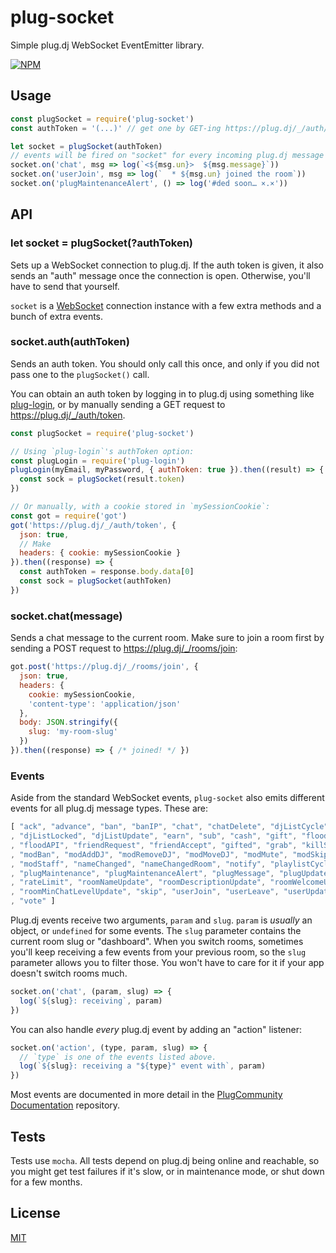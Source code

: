 plug-socket
===========

Simple plug.dj WebSocket EventEmitter library.

[![NPM](https://nodei.co/npm/plug-socket.png?downloads)](https://nodei.co/npm/plug-socket)

## Usage

```javascript
const plugSocket = require('plug-socket')
const authToken = '(...)' // get one by GET-ing https://plug.dj/_/auth/token

let socket = plugSocket(authToken)
// events will be fired on "socket" for every incoming plug.dj message
socket.on('chat', msg => log(`<${msg.un}>  ${msg.message}`))
socket.on('userJoin', msg => log(`  * ${msg.un} joined the room`))
socket.on('plugMaintenanceAlert', () => log('#ded soon… ×.×'))
```

## API

### let socket = plugSocket(?authToken)

Sets up a WebSocket connection to plug.dj. If the auth token is given, it also
sends an "auth" message once the connection is open. Otherwise, you'll have to
send that yourself.

`socket` is a [WebSocket](https://github.com/websockets/ws) connection instance
with a few extra methods and a bunch of extra events.

### socket.auth(authToken)

Sends an auth token. You should only call this once, and only if you did not
pass one to the `plugSocket()` call.

You can obtain an auth token by logging in to plug.dj using something like
[plug-login](https://github.com/miniplug/plug-login), or by manually
sending a GET request to https://plug.dj/_/auth/token.

```javascript
const plugSocket = require('plug-socket')

// Using `plug-login`'s authToken option:
const plugLogin = require('plug-login')
plugLogin(myEmail, myPassword, { authToken: true }).then((result) => {
  const sock = plugSocket(result.token)
})

// Or manually, with a cookie stored in `mySessionCookie`:
const got = require('got')
got('https://plug.dj/_/auth/token', {
  json: true,
  // Make
  headers: { cookie: mySessionCookie }
}).then((response) => {
  const authToken = response.body.data[0]
  const sock = plugSocket(authToken)
})
```

### socket.chat(message)

Sends a chat message to the current room. Make sure to join a room first by
sending a POST request to https://plug.dj/_/rooms/join:

```javascript
got.post('https://plug.dj/_/rooms/join', {
  json: true,
  headers: {
    cookie: mySessionCookie,
    'content-type': 'application/json'
  },
  body: JSON.stringify({
    slug: 'my-room-slug'
  })
}).then((response) => { /* joined! */ })
```

### Events

Aside from the standard WebSocket events, `plug-socket` also emits different
events for all plug.dj message types. These are:

```javascript
[ "ack", "advance", "ban", "banIP", "chat", "chatDelete", "djListCycle"
, "djListLocked", "djListUpdate", "earn", "sub", "cash", "gift", "floodChat"
, "floodAPI", "friendRequest", "friendAccept", "gifted", "grab", "killSession"
, "modBan", "modAddDJ", "modRemoveDJ", "modMoveDJ", "modMute", "modSkip"
, "modStaff", "nameChanged", "nameChangedRoom", "notify", "playlistCycle"
, "plugMaintenance", "plugMaintenanceAlert", "plugMessage", "plugUpdate"
, "rateLimit", "roomNameUpdate", "roomDescriptionUpdate", "roomWelcomeUpdate"
, "roomMinChatLevelUpdate", "skip", "userJoin", "userLeave", "userUpdate"
, "vote" ]
```

Plug.dj events receive two arguments, `param` and `slug`. `param` is *usually*
an object, or `undefined` for some events. The `slug` parameter contains the
current room slug or "dashboard". When you switch rooms, sometimes you'll keep
receiving a few events from your previous room, so the `slug` parameter allows
you to filter those. You won't have to care for it if your app doesn't switch
rooms much.

```javascript
socket.on('chat', (param, slug) => {
  log(`${slug}: receiving`, param)
})
```

You can also handle _every_ plug.dj event by adding an "action" listener:

```javascript
socket.on('action', (type, param, slug) => {
  // `type` is one of the events listed above.
  log(`${slug}: receiving a "${type}" event with`, param)
})
```

Most events are documented in more detail in the [PlugCommunity Documentation][plugcommunity docs]
repository.

## Tests

Tests use `mocha`. All tests depend on plug.dj being online and reachable, so
you might get test failures if it's slow, or in maintenance mode, or shut down
for a few months.

## License

[MIT][license]

[plugcommunity docs]: https://github.com/plugcommunity/documentation/tree/master/api/events/backend_events/
[license]: ./LICENSE

